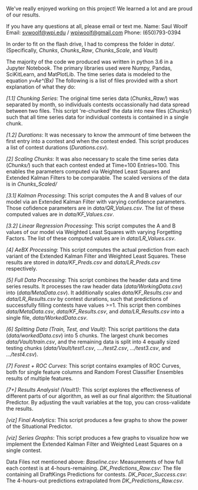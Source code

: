 We've really enjoyed working on this project! We learned a lot and are proud of our results. 

If you have any questions at all, please email or text me. 
Name: Saul Woolf
Email: svwoolf@wpi.edu / wpiwoolf@gmail.com
Phone: (650)793-0394

In order to fit on the flash drive, I had to compress the folder in _data/_. (Specifically, _Chunks_, _Chunks\_Raw_, _Chunks\_Scale_, and _Vault_)

The majority of the code we produced was written in python 3.6 in a Jupyter Notebook. The primary libraries used were Numpy, Pandas, SciKitLearn, and MatPlotLib. The time series data is modeled to the equation _y=A*e^(B*x)_ The following is a list of files provided with a short explanation of what they do:

_[1.1] Chunking Series_: The original time series data (_Chunks\_Raw/_) was separated by month, so individuals contests occassionally had data spread between two files. This script 're-chunked' the data into new files (_Chunks/_) such that all time series data for individual contests is contained in a single chunk.

_[1.2] Durations_: It was necessary to know the ammount of time between the first entry into a contest and when the contest ended. This script produces a list of contest durations (_Durations.csv_).

_[2] Scaling Chunks_: It was also necessary to scale the time series data (_Chunks/_) such that each contest ended at Time=100 Entries=100. This enables the parameters computed via Weighted Least Squares and Extended Kalman Filters to be comparable. The scaled versions of the data is in _Chunks\_Scaled/_

_[3.1] Kalman Processing_: This script computes the A and B values of our model via an Extended Kalman Filter with varying confidence parameters. Those cofidence parameters are in _data/QR_Values.csv_.  The list of these computed values are in _data/KF_Values.csv_.

_[3.2] Linear Regression Processing_: This script computes the A and B values of our model via Weighted Least Squares with varying Forgetting Factors. The list of these computed values are in _data/LR_Values.csv_.

_[4] AeBX Processing_: This script computes the actual prediction from each variant of the Extended Kalman Filter and Weighted Least Squares. These results are stored in _data/KF\_Preds.csv_ and _data/LR\_Preds.csv_ respectively. 

_[5] Full Data Processing_: This script combines the header data and time series results. It processes the raw header data (_data/WorkingData.csv_) into (_data/MetaData.csv_). It additionally scales _data/KF\_Results.csv_ and _data/LR\_Results.csv_ by contest durations, such that predictions of successfully filling contests have values >=1. This script then combines _data/MetaData.csv_, _data/KF\_Results.csv_, and _data/LR\_Results.csv_ into a single file, _data/WorkedData.csv_.

_[6]  Splitting Data (Train, Test, and Vault)_: This script partitions the data (_data/workedData.csv_) into 5 chunks. The largest chunk becomes _data/Vault/train.csv_, and the remaining data is split into 4 equally sized testing chunks (_data/Vault/test1.csv_, ._.../test2.csv_, _.../test3.csv_, and _.../test4.csv_).

_[7]  Forest + ROC Curves_: This script contains examples of ROC Curves, both for single feature columns and Random Forest Classifier Ensembles results of multiple features.

_[7+]  Results Analysis! (Vault1)_: This script explores the effectiveness of different parts of our algorithm, as well as our final algorithm: the Situational Predictor. By adjusting the vault variables at the top, you can cross-validate the results.

_[viz]  Final Analytics_: This script produces a few graphs to show the power of the Situational Predictor.

_[viz]  Series Graphs_: This script produces a few graphs to visualize how we implement the Extended Kalman Filter and Weighted Least Squares on a single contest.


Data Files not mentioned above:
_Baseline.csv_: Measurements of how full each contest is at 4-hours-remaining.
_DK\_Predictions\_Raw.csv_: The file containing all DraftKings Predictions for contests. 
_DK\_Pacer\_Success.csv_: The 4-hours-out predictions extrapolated from _DK\_Predictions\_Raw.csv_. 